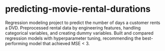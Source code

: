 # predicting-movie-rental-durations
Regression modeling project to predict the number of days a customer rents a DVD. Preprocessed rental data by engineering features, handling categorical variables, and creating dummy variables. Built and compared regression models with hyperparameter tuning, recommending the best-performing model that achieved MSE &lt; 3.
